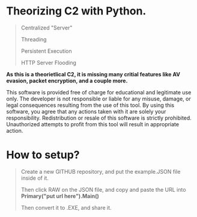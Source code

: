 # Theorizing C2 with Python.

> Centralized "Server"
> 
> Threading
> 
> Persistent Execution
>
> HTTP Server Flooding

**As this is a theorietlical C2, it is missing many critial features like AV evasion, packet encryption, and a couple more.**

This software is provided free of charge for educational and legitimate use only. The developer is not responsible or liable for any misuse, damage, or legal consequences resulting from the use of this tool. By using this software, you agree that any actions taken with it are solely your responsibility. Redistribution or resale of this software is strictly prohibited. Unauthorized attempts to profit from this tool will result in appropriate action.



# How to setup?

> Create a new GITHUB repository, and put the example.JSON file inside of it.
>
> Then click RAW on the JSON file, and copy and paste the URL into **Primary("put url here").Main()**
>
> Then convert it to .EXE, and share it.


